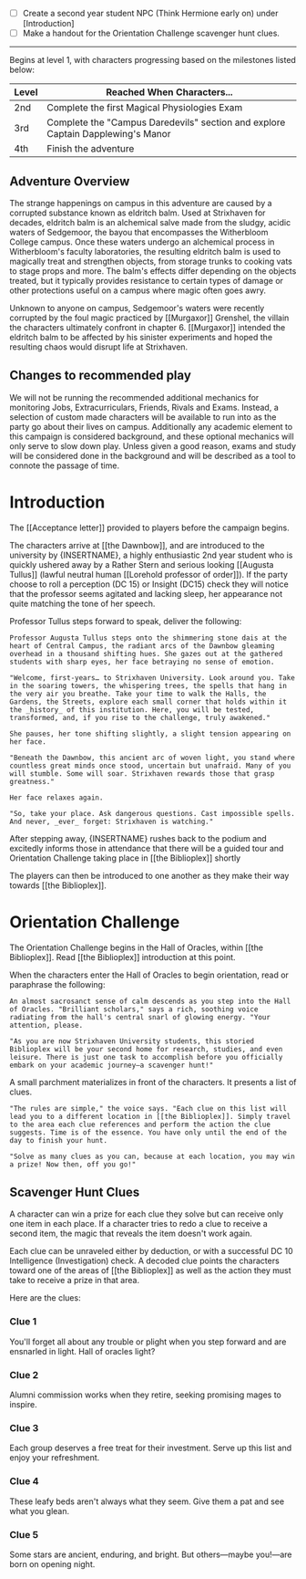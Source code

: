 - [ ] Create a second year student NPC (Think Hermione early on) under [Introduction]
- [ ] Make a handout for the Orientation Challenge scavenger hunt clues.
--- 
Begins at level 1, with characters progressing based on the milestones listed below:

| Level | Reached When Characters...                                                      |
| ----- | ------------------------------------------------------------------------------- |
| 2nd   | Complete the first Magical Physiologies Exam                                    |
| 3rd   | Complete the "Campus Daredevils" section and explore Captain Dapplewing's Manor |
| 4th   | Finish the adventure                                                            |
## Adventure Overview
The strange happenings on campus in this adventure are caused by a corrupted substance known as eldritch balm. Used at Strixhaven for decades, eldritch balm is an alchemical salve made from the sludgy, acidic waters of Sedgemoor, the bayou that encompasses the Witherbloom College campus. Once these waters undergo an alchemical process in Witherbloom's faculty laboratories, the resulting eldritch balm is used to magically treat and strengthen objects, from storage trunks to cooking vats to stage props and more. The balm's effects differ depending on the objects treated, but it typically provides resistance to certain types of damage or other protections useful on a campus where magic often goes awry.

Unknown to anyone on campus, Sedgemoor's waters were recently corrupted by the foul magic practiced by [[Murgaxor]] Grenshel, the villain the characters ultimately confront in chapter 6. [[Murgaxor]] intended the eldritch balm to be affected by his sinister experiments and hoped the resulting chaos would disrupt life at Strixhaven.

## Changes to recommended play
We will not be running the recommended additional mechanics for monitoring Jobs, Extracurriculars, Friends, Rivals and Exams. Instead, a selection of custom made characters will be available to run into as the party go about their lives on campus.  Additionally any academic element to this campaign is considered background, and these optional mechanics will only serve to slow down play. Unless given a good reason, exams and study will be considered done in the background and will be described as a tool to connote the passage of time.


# Introduction
The [[Acceptance letter]] provided to players before the campaign begins.

The characters arrive at [[the Dawnbow]], and are introduced to the university by {INSERTNAME}, a highly enthusiastic 2nd year student who is quickly ushered away by a Rather Stern and serious looking [[Augusta Tullus]] (lawful neutral human [[Lorehold professor of order]]). If the party choose to roll a perception (DC 15) or Insight (DC15) check they will notice that the professor seems agitated and lacking sleep, her appearance not quite matching the tone of her speech.

Professor Tullus steps forward to speak, deliver the following:

```ad-quote
Professor Augusta Tullus steps onto the shimmering stone dais at the heart of Central Campus, the radiant arcs of the Dawnbow gleaming overhead in a thousand shifting hues. She gazes out at the gathered students with sharp eyes, her face betraying no sense of emotion.

"Welcome, first-years… to Strixhaven University. Look around you. Take in the soaring towers, the whispering trees, the spells that hang in the very air you breathe. Take your time to walk the Halls, the Gardens, the Streets, explore each small corner that holds within it the _history_ of this institution. Here, you will be tested, transformed, and, if you rise to the challenge, truly awakened."

She pauses, her tone shifting slightly, a slight tension appearing on her face.

"Beneath the Dawnbow, this ancient arc of woven light, you stand where countless great minds once stood, uncertain but unafraid. Many of you will stumble. Some will soar. Strixhaven rewards those that grasp greatness."

Her face relaxes again.

"So, take your place. Ask dangerous questions. Cast impossible spells. And never, _ever_ forget: Strixhaven is watching."

```

After stepping away, {INSERTNAME} rushes back to the podium and excitedly informs those in attendance that there will be a guided tour and Orientation Challenge taking place in [[the Biblioplex]] shortly

The players can then be introduced to one another as they make their way towards [[the Biblioplex]].


# Orientation Challenge
The Orientation Challenge begins in the Hall of Oracles, within [[the Biblioplex]]. Read [[the Biblioplex]] introduction at this point.

When the characters enter the Hall of Oracles to begin orientation, read or paraphrase the following:

```ad-quote
An almost sacrosanct sense of calm descends as you step into the Hall of Oracles. "Brilliant scholars," says a rich, soothing voice radiating from the hall's central snarl of glowing energy. "Your attention, please.

"As you are now Strixhaven University students, this storied Biblioplex will be your second home for research, studies, and even leisure. There is just one task to accomplish before you officially embark on your academic journey—a scavenger hunt!"
```

A small parchment materializes in front of the characters. It presents a list of clues.

```ad-quote
"The rules are simple," the voice says. "Each clue on this list will lead you to a different location in [[the Biblioplex]]. Simply travel to the area each clue references and perform the action the clue suggests. Time is of the essence. You have only until the end of the day to finish your hunt.

"Solve as many clues as you can, because at each location, you may win a prize! Now then, off you go!"
```

## Scavenger Hunt Clues
A character can win a prize for each clue they solve but can receive only one item in each place. If a character tries to redo a clue to receive a second item, the magic that reveals the item doesn't work again. 

Each clue can be unraveled either by deduction, or with a successful DC 10 Intelligence (Investigation) check. A decoded clue points the characters toward one of the areas of [[the Biblioplex]] as well as the action they must take to receive a prize in that area.

Here are the clues:

### Clue 1
You'll forget all about any trouble or plight when you step forward and are ensnarled in light.
Hall of oracles light?

### Clue 2
Alumni commission works when they retire, seeking promising mages to inspire.


### Clue 3
Each group deserves a free treat for their investment. Serve up this list and enjoy your refreshment.

### Clue 4
These leafy beds aren't always what they seem. Give them a pat and see what you glean.

### Clue 5
Some stars are ancient, enduring, and bright. But others—maybe you!—are born on opening night.


